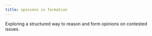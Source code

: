 ```yaml
---
title: opinions in formation
---
```

Exploring a structured way to reason and form opinions on contested issues.